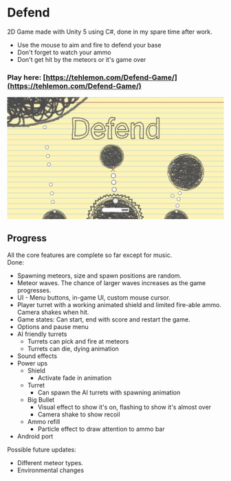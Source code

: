Defend
==============

2D Game made with Unity 5 using C#, done in my spare time after work.

- Use the mouse to aim and fire to defend your base
- Don't forget to watch your ammo
- Don't get hit by the meteors or it's game over
 
### Play here: [https://tehlemon.com/Defend-Game/](https://tehlemon.com/Defend-Game/)

![alt text](Screenshot.png "")
 
Progress
------------
All the core features are complete so far except for music.  
Done:
- Spawning meteors, size and spawn positions are random.
- Meteor waves. The chance of larger waves increases as the game progresses.
- UI - Menu buttons, in-game UI, custom mouse cursor.
- Player turret with a working animated shield and limited fire-able ammo. Camera shakes when hit.
- Game states: Can start, end with score and restart the game.
- Options and pause menu
- AI friendly turrets
  - Turrets can pick and fire at meteors
  - Turrets can die, dying animation
- Sound effects
- Power ups
  - Shield
    - Activate fade in animation
  - Turret
    - Can spawn the AI turrets with spawning animation
  - Big Bullet
    - Visual effect to show it's on, flashing to show it's almost over
	- Camera shake to show recoil
  - Ammo refill
    - Particle effect to draw attention to ammo bar
- Android port

Possible future updates:
- Different meteor types.
- Environmental changes
